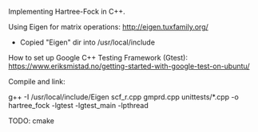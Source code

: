 Implementing Hartree-Fock in C++.

Using Eigen for matrix operations: http://eigen.tuxfamily.org/

* Copied "Eigen" dir into /usr/local/include

How to set up Google C++ Testing Framework (Gtest): https://www.eriksmistad.no/getting-started-with-google-test-on-ubuntu/

Compile and link:

g++ -I /usr/local/include/Eigen scf_r.cpp gmprd.cpp unittests/*.cpp -o hartree_fock -lgtest -lgtest_main -lpthread

TODO: cmake
